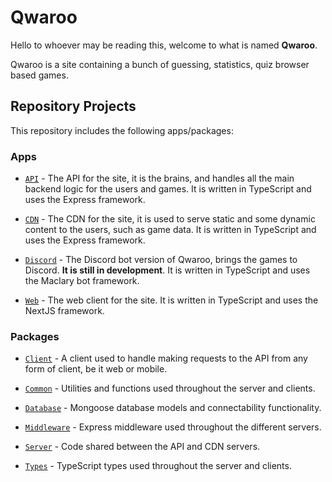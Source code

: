 # Qwaroo

Hello to whoever may be reading this, welcome to what is named **Qwaroo**.

Qwaroo is a site containing a bunch of guessing, statistics, quiz browser based games.

## Repository Projects

This repository includes the following apps/packages:

### Apps

- [`API`](apps/api) - The API for the site, it is the brains, and handles all the main backend logic for the users and games. It is written in TypeScript and uses the Express framework.

- [`CDN`](apps/cdn) - The CDN for the site, it is used to serve static and some dynamic content to the users, such as game data. It is written in TypeScript and uses the Express framework.

- [`Discord`](bots/discord) - The Discord bot version of Qwaroo, brings the games to Discord. **It is still in development**. It is written in TypeScript and uses the Maclary bot framework.

- [`Web`](apps/web) - The web client for the site. It is written in TypeScript and uses the NextJS framework.

### Packages

- [`Client`](packages/client) - A client used to handle making requests to the API from any form of client, be it web or mobile.

- [`Common`](packages/common) - Utilities and functions used throughout the server and clients.

- [`Database`](packages/database) - Mongoose database models and connectability functionality.

- [`Middleware`](packages/middleware) - Express middleware used throughout the different servers.

- [`Server`](packages/server) - Code shared between the API and CDN servers.

- [`Types`](packages/types) - TypeScript types used throughout the server and clients.
